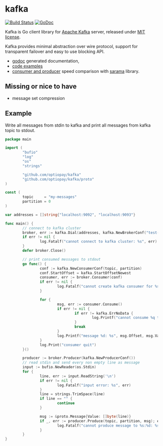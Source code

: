 kafka
=====

[![Build Status](https://travis-ci.org/optiopay/kafka.svg?branch=master)](https://travis-ci.org/optiopay/kafka)
[![GoDoc](https://godoc.org/github.com/optiopay/kafka?status.png)](https://godoc.org/github.com/optiopay/kafka)

Kafka is Go client library for [Apache Kafka](https://kafka.apache.org/)
server, released under [MIT license](LICENSE]).

Kafka provides minimal abstraction over wire protocol, support for transparent
failover and easy to use blocking API.


* [godoc](https://godoc.org/github.com/optiopay/kafka) generated documentation,
* [code examples](https://godoc.org/github.com/optiopay/kafka#pkg-examples)
* [consumer and producer](https://github.com/husio/kafka-libs-test) speed
  comparison with [sarama](https://github.com/Shopify/sarama) library.


Missing or nice to have
-----------------------

* message set compression



Example
-------

Write all messages from stdin to kafka and print all messages from kafka topic
to stdout.


```go
package main

import (
        "bufio"
        "log"
        "os"
        "strings"

        "github.com/optiopay/kafka"
        "github.com/optiopay/kafka/proto"
)

const (
        topic     = "my-messages"
        partition = 0
)

var addresses = []string{"localhost:9092", "localhost:9093"}

func main() {
        // connect to kafka cluster
        broker, err := kafka.Dial(addresses, kafka.NewBrokerConf("test-client"))
        if err != nil {
                log.Fatalf("cannot connect to kafka cluster: %s", err)
        }
        defer broker.Close()

        // print consumed messages to stdout
        go func() {
                conf := kafka.NewConsumerConf(topic, partition)
                conf.StartOffset = kafka.StartOffsetNewest
                consumer, err := broker.Consumer(conf)
                if err != nil {
                        log.Fatalf("cannot create kafka consumer for %s:%d: %s", topic, partition, err)
                }

                for {
                        msg, err := consumer.Consume()
                        if err != nil {
                                if err != kafka.ErrNoData {
                                        log.Printf("cannot consume %q topic message: %s", topic, err)
                                }
                                break
                        }
                        log.Printf("message %d: %s", msg.Offset, msg.Value)
                }
                log.Print("consumer quit")
        }()

        producer := broker.Producer(kafka.NewProducerConf())
        // read stdin and send every non empty line as message
        input := bufio.NewReader(os.Stdin)
        for {
                line, err := input.ReadString('\n')
                if err != nil {
                        log.Fatalf("input error: %s", err)
                }
                line = strings.TrimSpace(line)
                if line == "" {
                        continue
                }

                msg := &proto.Message{Value: []byte(line)}
                if _, err := producer.Produce(topic, partition, msg); err != nil {
                        log.Fatalf("cannot produce message to %s:%d: %s", topic, partition, err)
                }
        }
}
```
